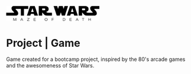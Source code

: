 <img src="img/Star-Wars-Maze-Of-Death.svg" width=50%>

</br>

# Project | Game

Game created for a bootcamp project, inspired by the 80's arcade games and the awesomeness of Star Wars.
